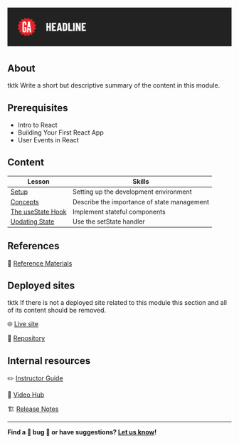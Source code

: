 # ![React State Management](./assets/tktk-hero.png)

## About

tktk Write a short but descriptive summary of the content in this module.

## Prerequisites

- Intro to React
- Building Your First React App
- User Events in React

## Content

| Lesson | Skills |
| ------ | ------ |
| [Setup](./setup/README.md)                               | Setting up the development environment |
| [Concepts](./concepts/README.md)                               | Describe the importance of state management |
| [The useState Hook](./the-useState-hook/README.md) | Implement stateful components                    |
| [Updating State](./updating-state/README.md) | Use the setState handler                    |


## References

📖 [Reference Materials](./references/README.md)

## Deployed sites

tktk If there is not a deployed site related to this module this section and all of its content should be removed.

🌐 [Live site](#tktk-deployed-app-url)

🐙 [Repository](#tktk-repository-for-deployed-app)

## Internal resources

✏️ [Instructor Guide](./internal-resources/instructor-guide.md)

🎥 [Video Hub](./internal-resources/video-hub.md)

🏗️ [Release Notes](./internal-resources/release-notes.md)

---

**Find a 👾 bug 👾 or have suggestions? [Let us know](https://git.generalassemb.ly/modular-curriculum-all-courses/universal-resources-internal/blob/main/module-feedback.md)!**
